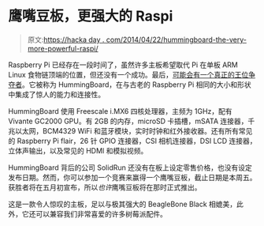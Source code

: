# 鹰嘴豆板，更强大的 Raspi

> 原文:[https://hacka day . com/2014/04/22/hummingboard-the-very-more-powerful-raspi/](https://hackaday.com/2014/04/22/hummingboard-the-vastly-more-powerful-raspi/)

Raspberry Pi 已经存在一段时间了，虽然许多主板希望取代 Pi 在单板 ARM Linux 食物链顶端的位置，但还没有一个成功。最后，[可能会有一个真正的王位争夺者](http://imx.solid-run.com/wiki/index.php?title=HummingBoard_Hardware)。它被称为 HummingBoard，在与古老的 Raspberry Pi 相同的大小和形状中集成了惊人的能力和连接性。

HummingBoard 使用 Freescale i.MX6 四核处理器，主频为 1GHz，配有 Vivante GC2000 GPU。有 2GB 的内存，microSD 卡插槽，mSATA 连接器，千兆以太网，BCM4329 WiFi 和蓝牙模块，实时时钟和红外接收器。还有所有常见的 Raspberry Pi flair，26 针 GPIO 连接器，CSI 相机连接器，DSI LCD 连接器，立体声输出，以及常见的 HDMI 和模拟视频。

HummingBoard 背后的公司 SolidRun 还没有在板上设定零售价格，也没有设定发布日期。然而，你可以参加一个竞赛来赢得一个鹰嘴豆板，截止日期是本周五。获胜者将在五月初宣布，所以*也许*鹰嘴豆板将在那时正式推出。

这是一款令人惊叹的主板，足以与极其强大的 BeagleBone Black 相媲美，此外，它还可以兼容我们非常喜爱的许多树莓派配件。